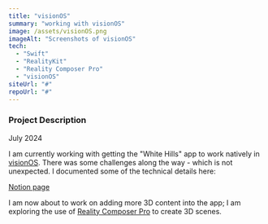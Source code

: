 ```yaml
---
title: "visionOS"
summary: "working with visionOS"
image: /assets/visionOS.png
imageAlt: "Screenshots of visionOS"
tech:
  - "Swift"
  - "RealityKit"
  - "Reality Composer Pro"
  - "visionOS"
siteUrl: "#"
repoUrl: "#"
---
```


### Project Description

July 2024

I am currently working with getting the "White Hills" app to work natively in [visionOS](https://developer.apple.com/visionos/).  There was some challenges along the way - which is not unexpected.  I documented some of the technical details here:

[Notion page](https://false-balmoral-27e.notion.site/Porting-UI-Kit-apps-to-visionOS-8f53bd7e66c74a07872c86d929eb4fa1?pvs=4)

I am now about to work on adding more 3D content into the app; I am exploring the use of [Reality Composer Pro](https://developer.apple.com/augmented-reality/tools/) to create 3D scenes. 

